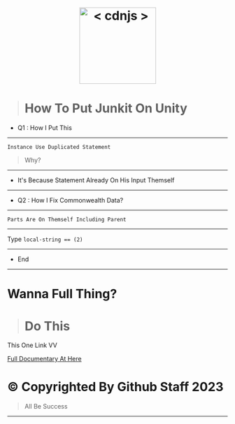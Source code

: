 <h1 align="center">
    <a href="https://cdnjs.com"><img src="https://cdn.discordapp.com/attachments/1142398615155920940/1144848369064362085/Untitled402_20230826111722.png" width="175px" alt="< cdnjs >"></a>
</h1>

> # How To Put Junkit On Unity
- Q1 : How I Put This
-----------------
```Instance Use Duplicated Statement```
> Why?
-----------------
- It's Because Statement Already On His Input Themself
-----------------
- Q2 : How I Fix Commonwealth Data?
------------------
```Parts Are On Themself Including Parent```

-----------------
Type ```local-string == (2)```

-----------------
- End

-----------------
# Wanna Full Thing?
> # Do This

This One Link VV

[ Full Documentary At Here](https://github.com/BombaUnited123/junkit-extension/edit/main/read%20Commonwealth.md)

# © Copyrighted By Github Staff 2023
> All Be Success
-----------------

